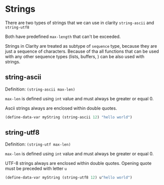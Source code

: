 # Strings
There are two types of strings that we can use in clarity `string-ascii` and `string-utf8`

Both have predefined `max-length` that can't be exceeded.

Strings in Clarity are treated as subtype of `sequence` type, because they are just a sequence of characters. Because of tha all functions that can be used with any other sequence types (lists, buffers, ) can be also used with strings.


## string-ascii
Definition: `(string-ascii max-len)`

`max-len` is defined using `int` value and must always be greater or equal 0.

Ascii strings always are enclosed within double quotes.

```clojure
(define-data-var myString (string-ascii 12) "hello world")
```

## string-utf8
Definition: `(string-utf max-len)`

`max-len` is defined using `int` value and must always be greater or equal 0.

UTF-8 strings always are enclosed within double quotes. Opening quote must be preceded with letter `u`
```clojure
(define-data-var myString (string-utf8 12) u"hello world")
```
